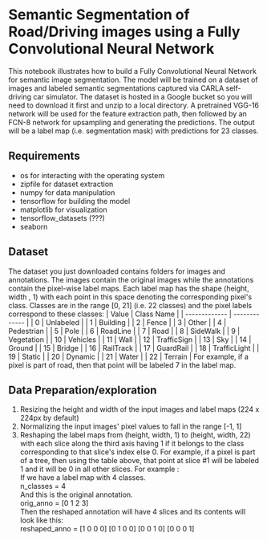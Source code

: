 # Semantic Segmentation of Road/Driving images using a Fully Convolutional Neural Network
This notebook illustrates how to build a Fully Convolutional Neural Network for semantic image segmentation.
The model will be trained on a dataset of images and labeled semantic segmentations captured via CARLA self-driving car simulator. The dataset is hosted in a Google bucket so you will need to download it first and unzip to a local directory.
A pretrained VGG-16 network will be used for the feature extraction path, then followed by an FCN-8 network for upsampling and generating the predictions. 
The output will be a label map (i.e. segmentation mask) with predictions for 23 classes.

## Requirements
* os for interacting with the operating system
* zipfile for dataset extraction
* numpy for data manipulation
* tensorflow for building the model 
* matplotlib for visualization
* tensorflow_datasets (???)
* seaborn
## Dataset
The dataset you just downloaded contains folders for images and annotations. The images contain the original images while the annotations contain the pixel-wise label maps. Each label map has the shape (height, width , 1) with each point in this space denoting the corresponding pixel's class. Classes are in the range [0, 21] (i.e. 22 classes) and the pixel labels correspond to these classes:
| Value         | Class Name |
| ------------- | ------------- |
| 0             | Unlabeled  |
| 1             | Building  |
| 2             | Fence  |
| 3             | Other  |
| 4             | Pedestrian  |
| 5             | Pole  |
| 6             | RoadLine  |
| 7             | Road  |
| 8             | SideWalk  |
| 9             | Vegetation  |
| 10            | Vehicles  |
| 11            | Wall  |
| 12            | TrafficSign  |
| 13            | Sky  |
| 14            | Ground  |
| 15            | Bridge  |
| 16            | RailTrack  |
| 17            | GuardRail  |
| 18            | TrafficLight  |
| 19            | Static  |
| 20            | Dynamic  |
| 21            | Water  |
| 22            | Terrain  |
For example, if a pixel is part of road, then that point will be labeled 7 in the label map.

## Data Preparation/exploration
1. Resizing the height and width of the input images and label maps (224 x 224px by default)
2. Normalizing the input images' pixel values to fall in the range [-1, 1]
3. Reshaping the label maps from (height, width, 1) to (height, width, 22) with each slice along the third axis having 1 if it belongs to the class corresponding to that slice's index else 0. For example, if a pixel is part of a tree, then using the table above, that point at slice #1 will be labeled 1 and it will be 0 in all other slices. 
For example : <br/>
If we have a label map with 4 classes. <br/>
n_classes = 4 <br/>
And this is the original annotation. <br/>
orig_anno = [0 1 2 3] <br/>
Then the reshaped annotation will have 4 slices and its contents will look like this: <br/>
reshaped_anno = [1 0 0 0] [0 1 0 0] [0 0 1 0] [0 0 0 1]
